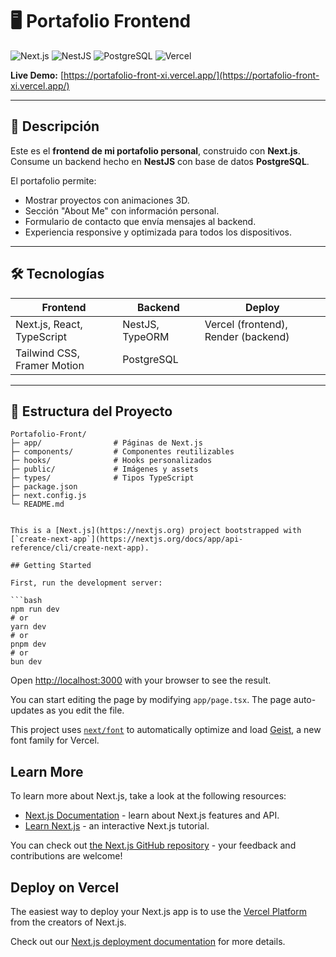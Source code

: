 # 🖥️ Portafolio Frontend

![Next.js](https://img.shields.io/badge/Next.js-000000?style=for-the-badge&logo=next.js&logoColor=white)
![NestJS](https://img.shields.io/badge/NestJS-E0234E?style=for-the-badge&logo=nestjs&logoColor=white)
![PostgreSQL](https://img.shields.io/badge/PostgreSQL-336791?style=for-the-badge&logo=postgresql&logoColor=white)
![Vercel](https://img.shields.io/badge/Vercel-000000?style=for-the-badge&logo=vercel&logoColor=white)

**Live Demo:** [https://portafolio-front-xi.vercel.app/](https://portafolio-front-xi.vercel.app/)

---

## 📖 Descripción
Este es el **frontend de mi portafolio personal**, construido con **Next.js**.  
Consume un backend hecho en **NestJS** con base de datos **PostgreSQL**.  

El portafolio permite:

- Mostrar proyectos con animaciones 3D.  
- Sección "About Me" con información personal.  
- Formulario de contacto que envía mensajes al backend.  
- Experiencia responsive y optimizada para todos los dispositivos.

---

## 🛠 Tecnologías

| Frontend | Backend | Deploy |
|----------|---------|--------|
| Next.js, React, TypeScript | NestJS, TypeORM | Vercel (frontend), Render (backend) |
| Tailwind CSS, Framer Motion | PostgreSQL | |

---

## 📁 Estructura del Proyecto

```text
Portafolio-Front/
├─ app/                # Páginas de Next.js
├─ components/         # Componentes reutilizables
├─ hooks/              # Hooks personalizados
├─ public/             # Imágenes y assets
├─ types/              # Tipos TypeScript
├─ package.json
├─ next.config.js
└─ README.md


This is a [Next.js](https://nextjs.org) project bootstrapped with [`create-next-app`](https://nextjs.org/docs/app/api-reference/cli/create-next-app).

## Getting Started

First, run the development server:

```bash
npm run dev
# or
yarn dev
# or
pnpm dev
# or
bun dev
```

Open [http://localhost:3000](http://localhost:3000) with your browser to see the result.

You can start editing the page by modifying `app/page.tsx`. The page auto-updates as you edit the file.

This project uses [`next/font`](https://nextjs.org/docs/app/building-your-application/optimizing/fonts) to automatically optimize and load [Geist](https://vercel.com/font), a new font family for Vercel.

## Learn More

To learn more about Next.js, take a look at the following resources:

- [Next.js Documentation](https://nextjs.org/docs) - learn about Next.js features and API.
- [Learn Next.js](https://nextjs.org/learn) - an interactive Next.js tutorial.

You can check out [the Next.js GitHub repository](https://github.com/vercel/next.js) - your feedback and contributions are welcome!

## Deploy on Vercel

The easiest way to deploy your Next.js app is to use the [Vercel Platform](https://vercel.com/new?utm_medium=default-template&filter=next.js&utm_source=create-next-app&utm_campaign=create-next-app-readme) from the creators of Next.js.

Check out our [Next.js deployment documentation](https://nextjs.org/docs/app/building-your-application/deploying) for more details.
